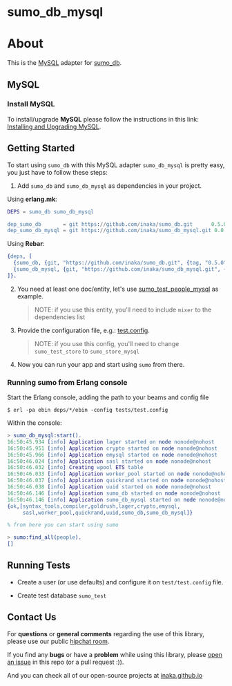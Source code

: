 # sumo_db_mysql

# About

This is the [MySQL](http://dev.mysql.com/downloads/mysql/) adapter for [sumo_db](https://github.com/inaka/sumo_db).


## MySQL

### Install MySQL

To install/upgrade **MySQL** please follow the instructions in this link:
[Installing and Upgrading MySQL](http://dev.mysql.com/doc/refman/5.7/en/installing.html).


## Getting Started

To start using `sumo_db` with this MySQL adapter `sumo_db_mysql` is pretty easy, you just
have to follow these steps:

 1. Add `sumo_db` and `sumo_db_mysql` as dependencies in your project.

Using **erlang.mk**:

```erlang
DEPS = sumo_db sumo_db_mysql

dep_sumo_db       = git https://github.com/inaka/sumo_db.git      0.5.0
dep_sumo_db_mysql = git https://github.com/inaka/sumo_db_mysql.git 0.0.1
```

Using **Rebar**:

```erlang
{deps, [
  {sumo_db, {git, "https://github.com/inaka/sumo_db.git", {tag, "0.5.0"}}},
  {sumo_db_mysql, {git, "https://github.com/inaka/sumo_db_mysql.git", {tag, "0.0.1"}}}
]}.
```

 2. You need at least one doc/entity, let's use [sumo_test_people_mysql](./test/sumo_test_people_mysql.erl)
    as example.
    > NOTE: if you use this entity, you'll need to include `mixer` to the dependencies list

 3. Provide the configuration file, e.g.: [test.config](./test/test.config).
    > NOTE: if you use this config, you'll need to change `sumo_test_store` to `sumo_store_mysql`

 4. Now you can run your app and start using `sumo` from there.

### Running sumo from Erlang console

Start the Erlang console, adding the path to your beams and config file

    $ erl -pa ebin deps/*/ebin -config tests/test.config

Within the console:

```erlang
> sumo_db_mysql:start().
16:50:45.934 [info] Application lager started on node nonode@nohost
16:50:45.951 [info] Application crypto started on node nonode@nohost
16:50:45.966 [info] Application emysql started on node nonode@nohost
16:50:46.024 [info] Application sasl started on node nonode@nohost
16:50:46.032 [info] Creating wpool ETS table
16:50:46.033 [info] Application worker_pool started on node nonode@nohost
16:50:46.037 [info] Application quickrand started on node nonode@nohost
16:50:46.038 [info] Application uuid started on node nonode@nohost
16:50:46.146 [info] Application sumo_db started on node nonode@nohost
16:50:46.146 [info] Application sumo_db_mysql started on node nonode@nohost
{ok,[syntax_tools,compiler,goldrush,lager,crypto,emysql,
     sasl,worker_pool,quickrand,uuid,sumo_db,sumo_db_mysql]}

% from here you can start using sumo

> sumo:find_all(people).
[]
```


## Running Tests

- Create a user (or use defaults) and configure it on `test/test.config` file.

- Create test database `sumo_test`


## Contact Us

For **questions** or **general comments** regarding the use of this library,
please use our public [hipchat room](http://inaka.net/hipchat).

If you find any **bugs** or have a **problem** while using this library, please
[open an issue](https://github.com/inaka/sumo_db_mysql/issues/new) in this repo (or a pull request :)).

And you can check all of our open-source projects at
[inaka.github.io](http://inaka.github.io)
